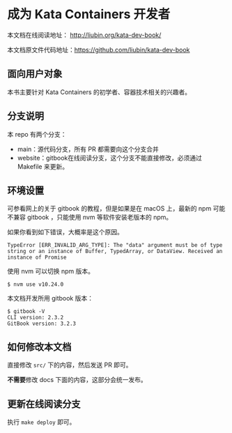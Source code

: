 # 成为 Kata Containers 开发者

本文档在线阅读地址： http://liubin.org/kata-dev-book/

本文档原文件代码地址：https://github.com/liubin/kata-dev-book

## 面向用户对象

本书主要针对 Kata Containers 的初学者、容器技术相关的兴趣者。

## 分支说明

本 repo 有两个分支：

- main：源代码分支，所有 PR 都需要向这个分支合并
- website：gitbook在线阅读分支，这个分支不能直接修改，必须通过 Makefile 来更新。

## 环境设置

可参看网上的关于 gitbook 的教程，但是如果是在 macOS 上，最新的 npm 可能不兼容 gitbook ，只能使用 nvm 等软件安装老版本的 npm。

如果你看到如下错误，大概率是这个原因。

```
TypeError [ERR_INVALID_ARG_TYPE]: The "data" argument must be of type string or an instance of Buffer, TypedArray, or DataView. Received an instance of Promise
```

使用 nvm 可以切换 npm 版本。

```
$ nvm use v10.24.0
```

本文档开发所用 gitbook 版本：

```
$ gitbook -V
CLI version: 2.3.2
GitBook version: 3.2.3
```

## 如何修改本文档

直接修改 `src/` 下的内容，然后发送 PR 即可。

**不需要**修改 docs 下面的内容，这部分会统一发布。

## 更新在线阅读分支

执行 `make deploy` 即可。

